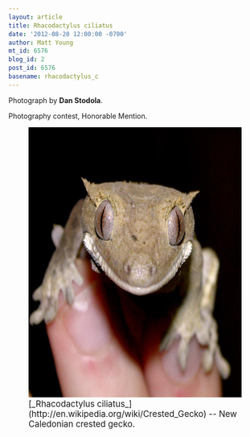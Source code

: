 ```yaml
---
layout: article
title: Rhacodactylus ciliatus
date: '2012-08-20 12:00:00 -0700'
author: Matt Young
mt_id: 6576
blog_id: 2
post_id: 6576
basename: rhacodactylus_c
---
```

Photograph by **Dan Stodola**.

Photography contest, Honorable Mention. 

<figure>
<img src="/uploads/2012/Stodola.CrestedGecko.jpg" alt="Stodola.CrestedGecko.jpg" width="600" height="537" />
<figcaption markdown="span">
<big>[_Rhacodactylus ciliatus_](http://en.wikipedia.org/wiki/Crested_Gecko) -- New Caledonian crested gecko.</big>

</figcaption>
</figure>
